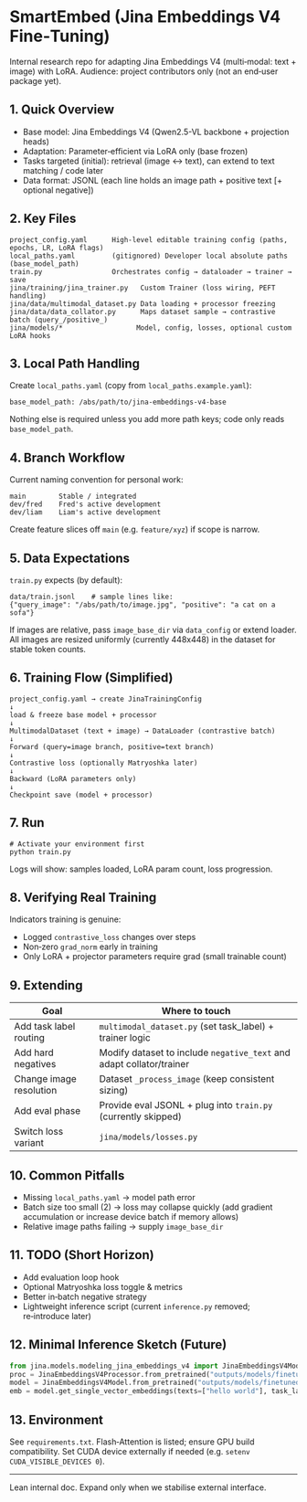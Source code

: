 # SmartEmbed (Jina Embeddings V4 Fine‑Tuning)

Internal research repo for adapting Jina Embeddings V4 (multi‑modal: text + image) with LoRA. Audience: project contributors only (not an end‑user package yet).

## 1. Quick Overview
- Base model: Jina Embeddings V4 (Qwen2.5-VL backbone + projection heads)
- Adaptation: Parameter‑efficient via LoRA only (base frozen)
- Tasks targeted (initial): retrieval (image ↔ text), can extend to text matching / code later
- Data format: JSONL (each line holds an image path + positive text [+ optional negative])

## 2. Key Files
```
project_config.yaml      High‑level editable training config (paths, epochs, LR, LoRA flags)
local_paths.yaml         (gitignored) Developer local absolute paths (base_model_path)
train.py                 Orchestrates config → dataloader → trainer → save
jina/training/jina_trainer.py   Custom Trainer (loss wiring, PEFT handling)
jina/data/multimodal_dataset.py Data loading + processor freezing
jina/data/data_collator.py      Maps dataset sample → contrastive batch (query_/positive_)
jina/models/*                  Model, config, losses, optional custom LoRA hooks
```

## 3. Local Path Handling
Create `local_paths.yaml` (copy from `local_paths.example.yaml`):
```
base_model_path: /abs/path/to/jina-embeddings-v4-base
```
Nothing else is required unless you add more path keys; code only reads `base_model_path`.

## 4. Branch Workflow
Current naming convention for personal work:
```
main        Stable / integrated
dev/fred    Fred's active development
dev/liam    Liam's active development
```
Create feature slices off `main` (e.g. `feature/xyz`) if scope is narrow.

## 5. Data Expectations
`train.py` expects (by default):
```
data/train.jsonl    # sample lines like:
{"query_image": "/abs/path/to/image.jpg", "positive": "a cat on a sofa"}
```
If images are relative, pass `image_base_dir` via `data_config` or extend loader.
All images are resized uniformly (currently 448x448) in the dataset for stable token counts.

## 6. Training Flow (Simplified)
```
project_config.yaml → create JinaTrainingConfig
↓
load & freeze base model + processor
↓
MultimodalDataset (text + image) → DataLoader (contrastive batch)
↓
Forward (query=image branch, positive=text branch)
↓
Contrastive loss (optionally Matryoshka later)
↓
Backward (LoRA parameters only)
↓
Checkpoint save (model + processor)
```

## 7. Run
```
# Activate your environment first
python train.py
```
Logs will show: samples loaded, LoRA param count, loss progression.

## 8. Verifying Real Training
Indicators training is genuine:
- Logged `contrastive_loss` changes over steps
- Non‑zero `grad_norm` early in training
- Only LoRA + projector parameters require grad (small trainable count)

## 9. Extending
| Goal | Where to touch |
|------|----------------|
| Add task label routing | `multimodal_dataset.py` (set task_label) + trainer logic |
| Add hard negatives | Modify dataset to include `negative_text` and adapt collator/trainer |
| Change image resolution | Dataset `_process_image` (keep consistent sizing) |
| Add eval phase | Provide eval JSONL + plug into `train.py` (currently skipped) |
| Switch loss variant | `jina/models/losses.py` |

## 10. Common Pitfalls
- Missing `local_paths.yaml` → model path error
- Batch size too small (2) → loss may collapse quickly (add gradient accumulation or increase device batch if memory allows)
- Relative image paths failing → supply `image_base_dir`

## 11. TODO (Short Horizon)
- Add evaluation loop hook
- Optional Matryoshka loss toggle & metrics
- Better in‑batch negative strategy
- Lightweight inference script (current `inference.py` removed; re‑introduce later)

## 12. Minimal Inference Sketch (Future)
```python
from jina.models.modeling_jina_embeddings_v4 import JinaEmbeddingsV4Model, JinaEmbeddingsV4Processor
proc = JinaEmbeddingsV4Processor.from_pretrained("outputs/models/finetuned")
model = JinaEmbeddingsV4Model.from_pretrained("outputs/models/finetuned")
emb = model.get_single_vector_embeddings(texts=["hello world"], task_label="retrieval")
```

## 13. Environment
See `requirements.txt`. Flash‑Attention is listed; ensure GPU build compatibility. Set CUDA device externally if needed (e.g. `setenv CUDA_VISIBLE_DEVICES 0`).

---
Lean internal doc. Expand only when we stabilise external interface.

